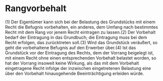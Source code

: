 # Rangvorbehalt

(1) Der Eigentümer kann sich bei der Belastung des Grundstücks mit einem Recht die Befugnis vorbehalten, ein anderes, dem Umfang nach bestimmtes Recht mit dem Rang vor jenem Recht eintragen zu lassen.(2) Der Vorbehalt bedarf der Eintragung in das Grundbuch; die Eintragung muss bei dem Recht erfolgen, das zurücktreten soll.(3) Wird das Grundstück veräußert, so geht die vorbehaltene Befugnis auf den Erwerber über.(4) Ist das Grundstück vor der Eintragung des Rechts, dem der Vorrang beigelegt ist, mit einem Recht ohne einen entsprechenden Vorbehalt belastet worden, so hat der Vorrang insoweit keine Wirkung, als das mit dem Vorbehalt eingetragene Recht infolge der inzwischen eingetretenen Belastung eine über den Vorbehalt hinausgehende Beeinträchtigung erleiden würde. 

